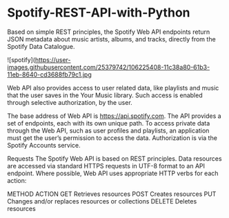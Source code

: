# Spotify-REST-API-with-Python
Based on simple REST principles, the Spotify Web API endpoints return JSON metadata about music artists, albums, and tracks, directly from the Spotify Data Catalogue.

![spotify](https://user-images.githubusercontent.com/25379742/106225408-11c38a80-61b3-11eb-8640-cd3688fb79c1.jpg

Web API also provides access to user related data, like playlists and music that the user saves in the Your Music library. Such access is enabled through selective authorization, by the user.

The base address of Web API is https://api.spotify.com. The API provides a set of endpoints, each with its own unique path. To access private data through the Web API, such as user profiles and playlists, an application must get the user’s permission to access the data. Authorization is via the Spotify Accounts service.

Requests
The Spotify Web API is based on REST principles. Data resources are accessed via standard HTTPS requests in UTF-8 format to an API endpoint. Where possible, Web API uses appropriate HTTP verbs for each action:

METHOD	ACTION
GET	Retrieves resources
POST	Creates resources
PUT	Changes and/or replaces resources or collections
DELETE	Deletes resources

